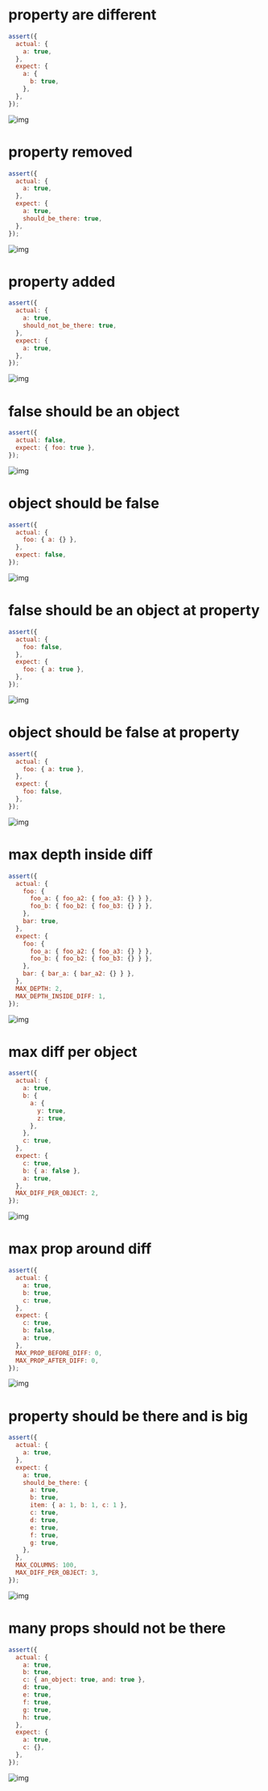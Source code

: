 # property are different

```js
assert({
  actual: {
    a: true,
  },
  expect: {
    a: {
      b: true,
    },
  },
});
```

![img](<./assert_scratch/property are different.svg>)

# property removed

```js
assert({
  actual: {
    a: true,
  },
  expect: {
    a: true,
    should_be_there: true,
  },
});
```

![img](<./assert_scratch/property removed.svg>)

# property added

```js
assert({
  actual: {
    a: true,
    should_not_be_there: true,
  },
  expect: {
    a: true,
  },
});
```

![img](<./assert_scratch/property added.svg>)

# false should be an object

```js
assert({
  actual: false,
  expect: { foo: true },
});
```

![img](<./assert_scratch/false should be an object.svg>)

# object should be false

```js
assert({
  actual: {
    foo: { a: {} },
  },
  expect: false,
});
```

![img](<./assert_scratch/object should be false.svg>)

# false should be an object at property

```js
assert({
  actual: {
    foo: false,
  },
  expect: {
    foo: { a: true },
  },
});
```

![img](<./assert_scratch/false should be an object at property.svg>)

# object should be false at property

```js
assert({
  actual: {
    foo: { a: true },
  },
  expect: {
    foo: false,
  },
});
```

![img](<./assert_scratch/object should be false at property.svg>)

# max depth inside diff

```js
assert({
  actual: {
    foo: {
      foo_a: { foo_a2: { foo_a3: {} } },
      foo_b: { foo_b2: { foo_b3: {} } },
    },
    bar: true,
  },
  expect: {
    foo: {
      foo_a: { foo_a2: { foo_a3: {} } },
      foo_b: { foo_b2: { foo_b3: {} } },
    },
    bar: { bar_a: { bar_a2: {} } },
  },
  MAX_DEPTH: 2,
  MAX_DEPTH_INSIDE_DIFF: 1,
});
```

![img](<./assert_scratch/max depth inside diff.svg>)

# max diff per object

```js
assert({
  actual: {
    a: true,
    b: {
      a: {
        y: true,
        z: true,
      },
    },
    c: true,
  },
  expect: {
    c: true,
    b: { a: false },
    a: true,
  },
  MAX_DIFF_PER_OBJECT: 2,
});
```

![img](<./assert_scratch/max diff per object.svg>)

# max prop around diff

```js
assert({
  actual: {
    a: true,
    b: true,
    c: true,
  },
  expect: {
    c: true,
    b: false,
    a: true,
  },
  MAX_PROP_BEFORE_DIFF: 0,
  MAX_PROP_AFTER_DIFF: 0,
});
```

![img](<./assert_scratch/max prop around diff.svg>)

# property should be there and is big

```js
assert({
  actual: {
    a: true,
  },
  expect: {
    a: true,
    should_be_there: {
      a: true,
      b: true,
      item: { a: 1, b: 1, c: 1 },
      c: true,
      d: true,
      e: true,
      f: true,
      g: true,
    },
  },
  MAX_COLUMNS: 100,
  MAX_DIFF_PER_OBJECT: 3,
});
```

![img](<./assert_scratch/property should be there and is big.svg>)

# many props should not be there

```js
assert({
  actual: {
    a: true,
    b: true,
    c: { an_object: true, and: true },
    d: true,
    e: true,
    f: true,
    g: true,
    h: true,
  },
  expect: {
    a: true,
    c: {},
  },
});
```

![img](<./assert_scratch/many props should not be there.svg>)

